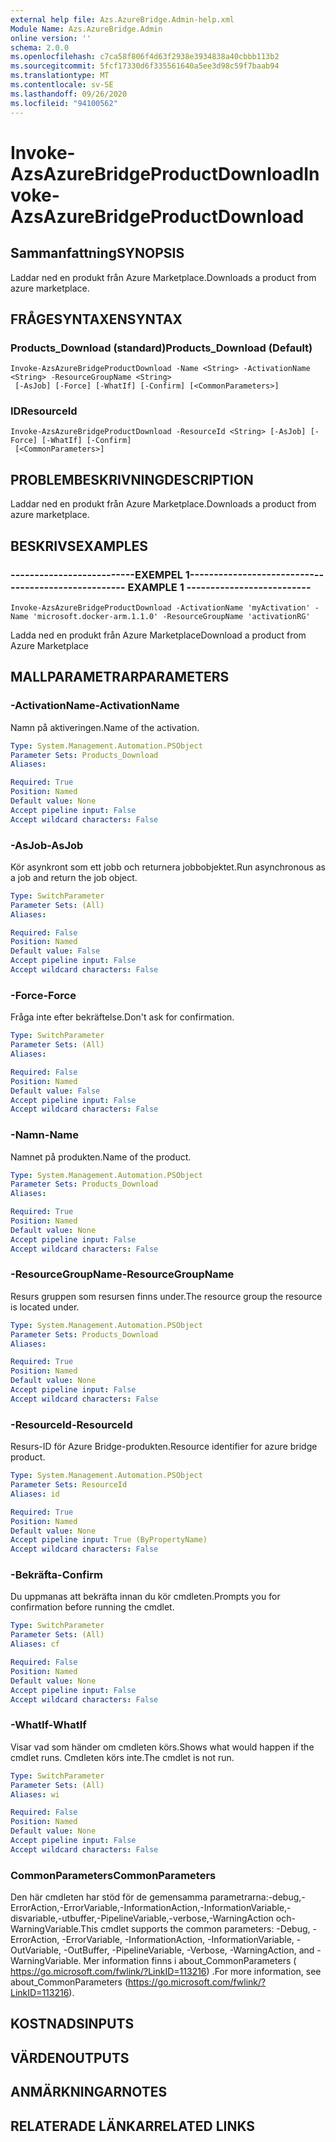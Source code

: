 ```yaml
---
external help file: Azs.AzureBridge.Admin-help.xml
Module Name: Azs.AzureBridge.Admin
online version: ''
schema: 2.0.0
ms.openlocfilehash: c7ca58f806f4d63f2938e3934838a40cbbb113b2
ms.sourcegitcommit: 5fcf17330d6f335561640a5ee3d98c59f7baab94
ms.translationtype: MT
ms.contentlocale: sv-SE
ms.lasthandoff: 09/26/2020
ms.locfileid: "94100562"
---
```

# <span data-ttu-id="0b2c3-101">Invoke-AzsAzureBridgeProductDownload</span><span class="sxs-lookup"><span data-stu-id="0b2c3-101">Invoke-AzsAzureBridgeProductDownload</span></span>

## <span data-ttu-id="0b2c3-102">Sammanfattning</span><span class="sxs-lookup"><span data-stu-id="0b2c3-102">SYNOPSIS</span></span>
<span data-ttu-id="0b2c3-103">Laddar ned en produkt från Azure Marketplace.</span><span class="sxs-lookup"><span data-stu-id="0b2c3-103">Downloads a product from azure marketplace.</span></span>

## <span data-ttu-id="0b2c3-104">FRÅGESYNTAXEN</span><span class="sxs-lookup"><span data-stu-id="0b2c3-104">SYNTAX</span></span>

### <span data-ttu-id="0b2c3-105">Products_Download (standard)</span><span class="sxs-lookup"><span data-stu-id="0b2c3-105">Products_Download (Default)</span></span>
```
Invoke-AzsAzureBridgeProductDownload -Name <String> -ActivationName <String> -ResourceGroupName <String>
 [-AsJob] [-Force] [-WhatIf] [-Confirm] [<CommonParameters>]
```

### <span data-ttu-id="0b2c3-106">ID</span><span class="sxs-lookup"><span data-stu-id="0b2c3-106">ResourceId</span></span>
```
Invoke-AzsAzureBridgeProductDownload -ResourceId <String> [-AsJob] [-Force] [-WhatIf] [-Confirm]
 [<CommonParameters>]
```

## <span data-ttu-id="0b2c3-107">PROBLEMBESKRIVNING</span><span class="sxs-lookup"><span data-stu-id="0b2c3-107">DESCRIPTION</span></span>
<span data-ttu-id="0b2c3-108">Laddar ned en produkt från Azure Marketplace.</span><span class="sxs-lookup"><span data-stu-id="0b2c3-108">Downloads a product from azure marketplace.</span></span>

## <span data-ttu-id="0b2c3-109">BESKRIVS</span><span class="sxs-lookup"><span data-stu-id="0b2c3-109">EXAMPLES</span></span>

### <span data-ttu-id="0b2c3-110">--------------------------EXEMPEL 1--------------------------</span><span class="sxs-lookup"><span data-stu-id="0b2c3-110">-------------------------- EXAMPLE 1 --------------------------</span></span>
```
Invoke-AzsAzureBridgeProductDownload -ActivationName 'myActivation' -Name 'microsoft.docker-arm.1.1.0' -ResourceGroupName 'activationRG'
```

<span data-ttu-id="0b2c3-111">Ladda ned en produkt från Azure Marketplace</span><span class="sxs-lookup"><span data-stu-id="0b2c3-111">Download a product from Azure Marketplace</span></span>

## <span data-ttu-id="0b2c3-112">MALLPARAMETRAR</span><span class="sxs-lookup"><span data-stu-id="0b2c3-112">PARAMETERS</span></span>

### <span data-ttu-id="0b2c3-113">-ActivationName</span><span class="sxs-lookup"><span data-stu-id="0b2c3-113">-ActivationName</span></span>
<span data-ttu-id="0b2c3-114">Namn på aktiveringen.</span><span class="sxs-lookup"><span data-stu-id="0b2c3-114">Name of the activation.</span></span>

```yaml
Type: System.Management.Automation.PSObject
Parameter Sets: Products_Download
Aliases: 

Required: True
Position: Named
Default value: None
Accept pipeline input: False
Accept wildcard characters: False
```

### <span data-ttu-id="0b2c3-115">-AsJob</span><span class="sxs-lookup"><span data-stu-id="0b2c3-115">-AsJob</span></span>
<span data-ttu-id="0b2c3-116">Kör asynkront som ett jobb och returnera jobbobjektet.</span><span class="sxs-lookup"><span data-stu-id="0b2c3-116">Run asynchronous as a job and return the job object.</span></span>

```yaml
Type: SwitchParameter
Parameter Sets: (All)
Aliases: 

Required: False
Position: Named
Default value: False
Accept pipeline input: False
Accept wildcard characters: False
```

### <span data-ttu-id="0b2c3-117">-Force</span><span class="sxs-lookup"><span data-stu-id="0b2c3-117">-Force</span></span>
<span data-ttu-id="0b2c3-118">Fråga inte efter bekräftelse.</span><span class="sxs-lookup"><span data-stu-id="0b2c3-118">Don't ask for confirmation.</span></span>

```yaml
Type: SwitchParameter
Parameter Sets: (All)
Aliases: 

Required: False
Position: Named
Default value: False
Accept pipeline input: False
Accept wildcard characters: False
```

### <span data-ttu-id="0b2c3-119">-Namn</span><span class="sxs-lookup"><span data-stu-id="0b2c3-119">-Name</span></span>
<span data-ttu-id="0b2c3-120">Namnet på produkten.</span><span class="sxs-lookup"><span data-stu-id="0b2c3-120">Name of the product.</span></span>

```yaml
Type: System.Management.Automation.PSObject
Parameter Sets: Products_Download
Aliases: 

Required: True
Position: Named
Default value: None
Accept pipeline input: False
Accept wildcard characters: False
```

### <span data-ttu-id="0b2c3-121">-ResourceGroupName</span><span class="sxs-lookup"><span data-stu-id="0b2c3-121">-ResourceGroupName</span></span>
<span data-ttu-id="0b2c3-122">Resurs gruppen som resursen finns under.</span><span class="sxs-lookup"><span data-stu-id="0b2c3-122">The resource group the resource is located under.</span></span>

```yaml
Type: System.Management.Automation.PSObject
Parameter Sets: Products_Download
Aliases: 

Required: True
Position: Named
Default value: None
Accept pipeline input: False
Accept wildcard characters: False
```

### <span data-ttu-id="0b2c3-123">-ResourceId</span><span class="sxs-lookup"><span data-stu-id="0b2c3-123">-ResourceId</span></span>
<span data-ttu-id="0b2c3-124">Resurs-ID för Azure Bridge-produkten.</span><span class="sxs-lookup"><span data-stu-id="0b2c3-124">Resource identifier for azure bridge product.</span></span>

```yaml
Type: System.Management.Automation.PSObject
Parameter Sets: ResourceId
Aliases: id

Required: True
Position: Named
Default value: None
Accept pipeline input: True (ByPropertyName)
Accept wildcard characters: False
```

### <span data-ttu-id="0b2c3-125">-Bekräfta</span><span class="sxs-lookup"><span data-stu-id="0b2c3-125">-Confirm</span></span>
<span data-ttu-id="0b2c3-126">Du uppmanas att bekräfta innan du kör cmdleten.</span><span class="sxs-lookup"><span data-stu-id="0b2c3-126">Prompts you for confirmation before running the cmdlet.</span></span>

```yaml
Type: SwitchParameter
Parameter Sets: (All)
Aliases: cf

Required: False
Position: Named
Default value: None
Accept pipeline input: False
Accept wildcard characters: False
```

### <span data-ttu-id="0b2c3-127">-WhatIf</span><span class="sxs-lookup"><span data-stu-id="0b2c3-127">-WhatIf</span></span>
<span data-ttu-id="0b2c3-128">Visar vad som händer om cmdleten körs.</span><span class="sxs-lookup"><span data-stu-id="0b2c3-128">Shows what would happen if the cmdlet runs.</span></span>
<span data-ttu-id="0b2c3-129">Cmdleten körs inte.</span><span class="sxs-lookup"><span data-stu-id="0b2c3-129">The cmdlet is not run.</span></span>

```yaml
Type: SwitchParameter
Parameter Sets: (All)
Aliases: wi

Required: False
Position: Named
Default value: None
Accept pipeline input: False
Accept wildcard characters: False
```

### <span data-ttu-id="0b2c3-130">CommonParameters</span><span class="sxs-lookup"><span data-stu-id="0b2c3-130">CommonParameters</span></span>
<span data-ttu-id="0b2c3-131">Den här cmdleten har stöd för de gemensamma parametrarna:-debug,-ErrorAction,-ErrorVariable,-InformationAction,-InformationVariable,-disvariable,-utbuffer,-PipelineVariable,-verbose,-WarningAction och-WarningVariable.</span><span class="sxs-lookup"><span data-stu-id="0b2c3-131">This cmdlet supports the common parameters: -Debug, -ErrorAction, -ErrorVariable, -InformationAction, -InformationVariable, -OutVariable, -OutBuffer, -PipelineVariable, -Verbose, -WarningAction, and -WarningVariable.</span></span> <span data-ttu-id="0b2c3-132">Mer information finns i about_CommonParameters ( https://go.microsoft.com/fwlink/?LinkID=113216) .</span><span class="sxs-lookup"><span data-stu-id="0b2c3-132">For more information, see about_CommonParameters (https://go.microsoft.com/fwlink/?LinkID=113216).</span></span>

## <span data-ttu-id="0b2c3-133">KOSTNADS</span><span class="sxs-lookup"><span data-stu-id="0b2c3-133">INPUTS</span></span>

## <span data-ttu-id="0b2c3-134">VÄRDEN</span><span class="sxs-lookup"><span data-stu-id="0b2c3-134">OUTPUTS</span></span>

## <span data-ttu-id="0b2c3-135">ANMÄRKNINGAR</span><span class="sxs-lookup"><span data-stu-id="0b2c3-135">NOTES</span></span>

## <span data-ttu-id="0b2c3-136">RELATERADE LÄNKAR</span><span class="sxs-lookup"><span data-stu-id="0b2c3-136">RELATED LINKS</span></span>

